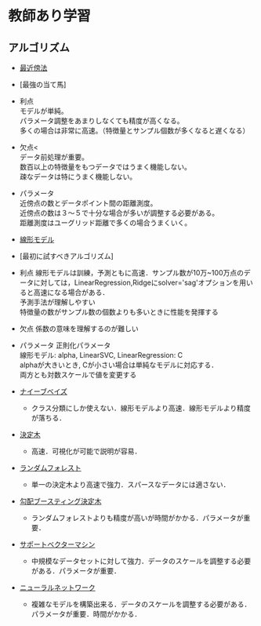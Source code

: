 # 教師あり学習

## アルゴリズム

- [最近傍法](https://github.com/kajyuuen/IntroductionToMachineLearningWithPython/blob/master/ch02/kmeans.ipynb)

- [最強の当て馬]
- 利点    
モデルが単純。    
パラメータ調整をあまりしなくても精度が高くなる。    
多くの場合は非常に高速。（特徴量とサンプル個数が多くなると遅くなる）    
- 欠点<    
データ前処理が重要。    
数百以上の特徴量をもつデータではうまく機能しない。    
疎なデータは特にうまく機能しない。    

- パラメータ    
近傍点の数とデータポイント間の距離測度。    
近傍点の数は３〜５で十分な場合が多いが調整する必要がある。    
距離測度はユーグリッド距離で多くの場合うまくいく。    

  
- [線形モデル](https://github.com/kajyuuen/IntroductionToMachineLearningWithPython/blob/master/ch02/linear_model.ipynb)

- [最初に試すべきアルゴリズム]
- 利点
線形モデルは訓練，予測ともに高速．サンプル数が10万~100万点のデータに対しては，LinearRegression,Ridgeにsolver='sag'オプションを用いると高速になる場合がある．    
予測手法が理解しやすい    
特徴量の数がサンプル数の個数よりも多いときに性能を発揮する    
- 欠点
係数の意味を理解するのが難しい    
- パラメータ
正則化パラメータ    
線形モデル: alpha, LinearSVC, LinearRegression: C    
alphaが大きいとき, Cが小さい場合は単純なモデルに対応する．    
両方とも対数スケールで値を変更する    

- [ナイーブベイズ](https://github.com/kajyuuen/IntroductionToMachineLearningWithPython/blob/master/ch02/NaiveBayes.ipynb)
  - クラス分類にしか使えない．線形モデルより高速．線形モデルより精度が落ちる．

- [決定木](https://github.com/kajyuuen/IntroductionToMachineLearningWithPython/blob/master/ch02/decision_tree.ipynb)
  - 高速．可視化が可能で説明が容易．

- [ランダムフォレスト](https://github.com/kajyuuen/IntroductionToMachineLearningWithPython/blob/master/ch02/random_forest.ipynb)
  - 単一の決定木より高速で強力．スパースなデータには適さない．

- [勾配ブースティング決定木](https://github.com/kajyuuen/IntroductionToMachineLearningWithPython/blob/master/ch02/boosting_decision_tree.ipynb)
  - ランダムフォレストよりも精度が高いが時間がかかる．パラメータが重要．
  
- [サポートベクターマシン](https://github.com/kajyuuen/IntroductionToMachineLearningWithPython/blob/master/ch02/svm.ipynb)
  - 中規模なデータセットに対して強力．データのスケールを調整する必要がある．パラメータが重要．

- [ニューラルネットワーク](https://github.com/kajyuuen/IntroductionToMachineLearningWithPython/blob/master/ch02/mlp.ipynb)
  - 複雑なモデルを構築出来る．データのスケールを調整する必要がある．パラメータが重要．時間がかかる．
